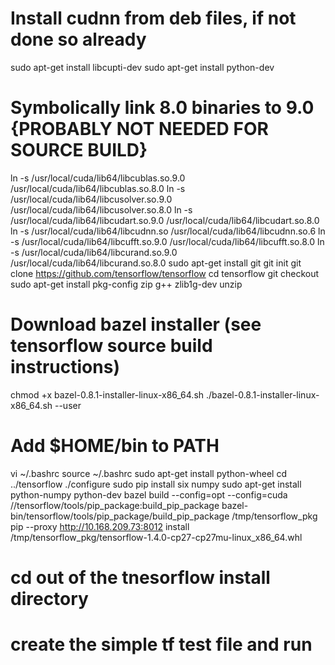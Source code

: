 # Install cudnn from deb files, if not done so already
sudo apt-get install libcupti-dev
sudo apt-get install python-dev
# Symbolically link 8.0 binaries to 9.0 {PROBABLY NOT NEEDED FOR SOURCE BUILD}
ln -s /usr/local/cuda/lib64/libcublas.so.9.0 /usr/local/cuda/lib64/libcublas.so.8.0
ln -s /usr/local/cuda/lib64/libcusolver.so.9.0 /usr/local/cuda/lib64/libcusolver.so.8.0
ln -s /usr/local/cuda/lib64/libcudart.so.9.0 /usr/local/cuda/lib64/libcudart.so.8.0
ln -s /usr/local/cuda/lib64/libcudnn.so /usr/local/cuda/lib64/libcudnn.so.6
ln -s /usr/local/cuda/lib64/libcufft.so.9.0 /usr/local/cuda/lib64/libcufft.so.8.0
ln -s /usr/local/cuda/lib64/libcurand.so.9.0 /usr/local/cuda/lib64/libcurand.so.8.0
sudo apt-get install git
git init
git clone https://github.com/tensorflow/tensorflow 
cd tensorflow
git checkout
sudo apt-get install pkg-config zip g++ zlib1g-dev unzip
# Download bazel installer (see tensorflow source build instructions)
chmod +x bazel-0.8.1-installer-linux-x86_64.sh 
./bazel-0.8.1-installer-linux-x86_64.sh --user
# Add $HOME/bin to PATH
vi ~/.bashrc
source ~/.bashrc
sudo apt-get install python-wheel
cd ../tensorflow
./configure
sudo pip install six numpy
sudo apt-get install python-numpy python-dev
bazel build --config=opt --config=cuda //tensorflow/tools/pip_package:build_pip_package
bazel-bin/tensorflow/tools/pip_package/build_pip_package /tmp/tensorflow_pkg
pip --proxy http://10.168.209.73:8012 install /tmp/tensorflow_pkg/tensorflow-1.4.0-cp27-cp27mu-linux_x86_64.whl
# cd out of the tnesorflow install directory
# create the simple tf test file and run

